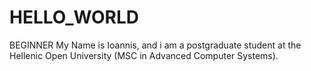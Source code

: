 # HELLO_WORLD
BEGINNER
My Name is Ioannis, and i am a postgraduate student at the Hellenic Open University (MSC in Advanced Computer Systems).
